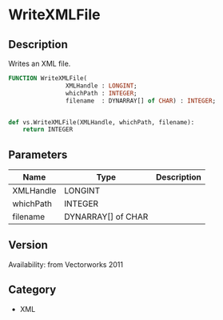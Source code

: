 # WriteXMLFile

## Description
Writes an XML file.

```pascal
FUNCTION WriteXMLFile(
				XMLHandle : LONGINT;
				whichPath : INTEGER;
				filename  : DYNARRAY[] of CHAR) : INTEGER;
```

```python

def vs.WriteXMLFile(XMLHandle, whichPath, filename):
    return INTEGER
```

## Parameters
|Name|Type|Description|
|---|---|---|
|XMLHandle|LONGINT||
|whichPath|INTEGER||
|filename|DYNARRAY[] of CHAR||

## Version
Availability: from Vectorworks 2011
## Category
* XML


